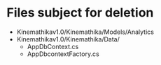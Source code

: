 # Files subject for deletion
- Kinemathikav1.0/Kinemathika/Models/Analytics
- Kinemathikav1.0/Kinemathika/Data/
	- AppDbContext.cs
	- AppDbcontextFactory.cs
